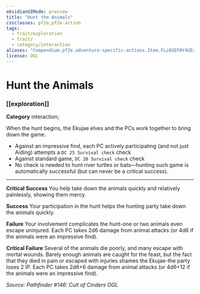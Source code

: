 ```yaml
---
obsidianUIMode: preview
title: "Hunt the Animals"
cssclasses: pf2e,pf2e-action
tags:
  - trait/exploration
  - trait/
  - category/interaction
aliases: "Compendium.pf2e.adventure-specific-actions.Item.FLz8SEF0Y4UEavvD"
license: OGL
---
```

# Hunt the Animals

### [[exploration]]

**Category** interaction; 




When the hunt begins, the Ekujae elves and the PCs work together to bring down the game.

*   Against an impressive find, each PC actively participating (and not just Aiding) attempts a `DC 25 Survival check` check
*   Against standard game, `DC 20 Survival check` check
*   No check is needed to hunt river turtles or bats—hunting such game is automatically successful (but can never be a critical success).

* * *

**Critical Success** You help take down the animals quickly and relatively painlessly, showing them mercy.

**Success** Your participation in the hunt helps the hunting party take down the animals quickly.

**Failure** Your involvement complicates the hunt-one or two animals even escape uninjured. Each PC takes 2d6 damage from animal attacks (or 4d6 if the animals were an impressive find).

**Critical Failure** Several of the animals die poorly, and many escape with mortal wounds. Barely enough animals are caught for the feast, but the fact that they died in pain or escaped with injuries shames the Ekujae-the party loses 2 IP. Each PC takes 2d6+6 damage from animal attacks (or 4d6+12 if the animals were an impressive find).

*Source: Pathfinder #146: Cult of Cinders*
*OGL*